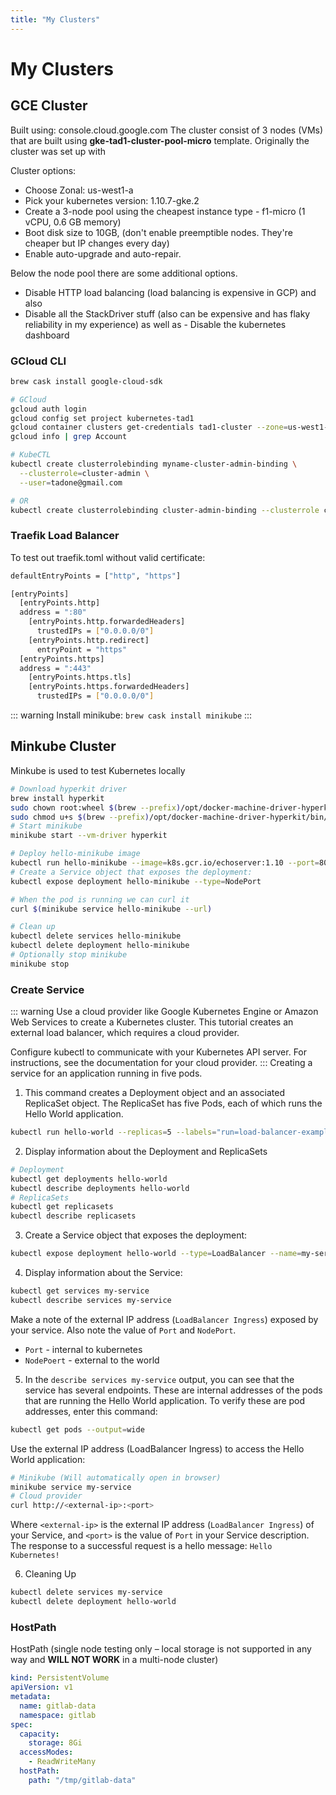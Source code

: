 ```yaml
---
title: "My Clusters"
---
```


# My Clusters

## GCE Cluster
Built using: console.cloud.google.com
The cluster consist of 3 nodes (VMs) that are built using **gke-tad1-cluster-pool-micro** template. Originally the cluster was set up with

Cluster options:
- Choose Zonal: us-west1-a
- Pick your kubernetes version: 1.10.7-gke.2
- Create a 3-node pool using the cheapest instance type - f1-micro (1 vCPU, 0.6 GB memory)
- Boot disk size to 10GB, (don't enable preemptible nodes. They're cheaper but IP changes every day)
- Enable auto-upgrade and auto-repair.

Below the node pool there are some additional options.
- Disable HTTP load balancing (load balancing is expensive in GCP) and also
- Disable all the StackDriver stuff (also can be expensive and has flaky reliability in my experience) as well as - Disable the kubernetes dashboard

### GCloud CLI
```bash
brew cask install google-cloud-sdk

# GCloud
gcloud auth login
gcloud config set project kubernetes-tad1
gcloud container clusters get-credentials tad1-cluster --zone=us-west1-a
gcloud info | grep Account

# KubeCTL
kubectl create clusterrolebinding myname-cluster-admin-binding \
  --clusterrole=cluster-admin \
  --user=tadone@gmail.com

# OR
kubectl create clusterrolebinding cluster-admin-binding --clusterrole cluster-admin --user $(gcloud config get-value account)
```
### Traefik Load Balancer

To test out traefik.toml without valid certificate:
```bash
defaultEntryPoints = ["http", "https"]

[entryPoints]
  [entryPoints.http]
  address = ":80"
    [entryPoints.http.forwardedHeaders]
      trustedIPs = ["0.0.0.0/0"]
    [entryPoints.http.redirect]
      entryPoint = "https"
  [entryPoints.https]
  address = ":443"
    [entryPoints.https.tls]
    [entryPoints.https.forwardedHeaders]
      trustedIPs = ["0.0.0.0/0"]
```

::: warning
Install minikube: `brew cask install minikube`
:::

## Minkube Cluster
Minkube is used to test Kubernetes locally
```bash
# Download hyperkit driver
brew install hyperkit
sudo chown root:wheel $(brew --prefix)/opt/docker-machine-driver-hyperkit/bin/docker-machine-driver-hyperkit
sudo chmod u+s $(brew --prefix)/opt/docker-machine-driver-hyperkit/bin/docker-machine-driver-hyperkit
# Start minikube
minikube start --vm-driver hyperkit

# Deploy hello-minikube image
kubectl run hello-minikube --image=k8s.gcr.io/echoserver:1.10 --port=8080
# Create a Service object that exposes the deployment:
kubectl expose deployment hello-minikube --type=NodePort

# When the pod is running we can curl it
curl $(minikube service hello-minikube --url)

# Clean up
kubectl delete services hello-minikube
kubectl delete deployment hello-minikube
# Optionally stop minikube
minikube stop
```

### Create Service
::: warning
Use a cloud provider like Google Kubernetes Engine or Amazon Web Services to create a Kubernetes cluster. This tutorial creates an external load balancer, which requires a cloud provider.

Configure kubectl to communicate with your Kubernetes API server. For instructions, see the documentation for your cloud provider.
:::
Creating a service for an application running in five pods.

1. This command creates a Deployment object and an associated ReplicaSet object. The ReplicaSet has five Pods, each of which runs the Hello World application.
```bash
kubectl run hello-world --replicas=5 --labels="run=load-balancer-example" --image=gcr.io/google-samples/node-hello:1.0  --port=8080
```
2. Display information about the Deployment and ReplicaSets
```bash
# Deployment
kubectl get deployments hello-world
kubectl describe deployments hello-world
# ReplicaSets
kubectl get replicasets
kubectl describe replicasets
```
3. Create a Service object that exposes the deployment:
```bash
kubectl expose deployment hello-world --type=LoadBalancer --name=my-service
```
4. Display information about the Service:
```bash
kubectl get services my-service
kubectl describe services my-service
```
Make a note of the external IP address (`LoadBalancer Ingress`) exposed by your service. Also note the value of `Port` and `NodePort`.
  - `Port` - internal to kubernetes
  - `NodePoert` - external to the world


5. In the `describe services my-service` output, you can see that the service has several endpoints.  These are internal addresses of the pods that are running the Hello World application. To verify these are pod addresses, enter this command:
```bash
kubectl get pods --output=wide
```
Use the external IP address (LoadBalancer Ingress) to access the Hello World application:
```bash
# Minikube (Will automatically open in browser)
minikube service my-service
# Cloud provider
curl http://<external-ip>:<port>
```
Where `<external-ip>` is the external IP address (`LoadBalancer Ingress`) of your Service, and `<port>` is the value of `Port` in your Service description. The response to a successful request is a hello message: `Hello Kubernetes!`

6. Cleaning Up
```bash
kubectl delete services my-service
kubectl delete deployment hello-world
```

### HostPath
HostPath (single node testing only – local storage is not supported in any way and **WILL NOT WORK** in a multi-node cluster)
```yaml
kind: PersistentVolume
apiVersion: v1
metadata:
  name: gitlab-data
  namespace: gitlab
spec:
  capacity:
    storage: 8Gi
  accessModes:
    - ReadWriteMany
  hostPath:
    path: "/tmp/gitlab-data"
```
